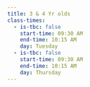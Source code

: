 ```yaml
---
title: 3 & 4 Yr olds
class-times:
  - is-tbc: false
    start-time: 09:30 AM
    end-time: 10:15 AM
    day: Tuesday
  - is-tbc: false
    start-time: 09:30 AM
    end-time: 10:15 AM
    day: Thursday
---
```

